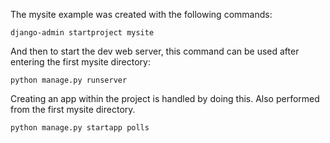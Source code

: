 The mysite example was created with the following commands:

```
django-admin startproject mysite
```

And then to start the dev web server, this command can be used after entering the first mysite directory: 

```
python manage.py runserver
```

Creating an app within the project is handled by doing this. Also performed from the first mysite directory. 

```
python manage.py startapp polls
```